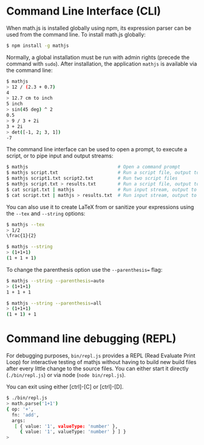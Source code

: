 # Command Line Interface (CLI)

When math.js is installed globally using npm, its expression parser can be used
from the command line. To install math.js globally:

```bash
$ npm install -g mathjs
```

Normally, a global installation must be run with admin rights (precede the
command with `sudo`). After installation, the application `mathjs` is available
via the command line:

```bash
$ mathjs
> 12 / (2.3 + 0.7)
4
> 12.7 cm to inch
5 inch
> sin(45 deg) ^ 2
0.5
> 9 / 3 + 2i
3 + 2i
> det([-1, 2; 3, 1])
-7
```

The command line interface can be used to open a prompt, to execute a script,
or to pipe input and output streams:

```bash
$ mathjs                                 # Open a command prompt
$ mathjs script.txt                      # Run a script file, output to console
$ mathjs script1.txt script2.txt         # Run two script files
$ mathjs script.txt > results.txt        # Run a script file, output to file
$ cat script.txt | mathjs                # Run input stream, output to console
$ cat script.txt | mathjs > results.txt  # Run input stream, output to file
```

You can also use it to create LaTeX from or sanitize your expressions using the
`--tex` and `--string` options:

```bash
$ mathjs --tex
> 1/2
\frac{1}{2}
```

```bash
$ mathjs --string
> (1+1+1)
(1 + 1 + 1)
```

To change the parenthesis option use the `--parenthesis=` flag:

```bash
$ mathjs --string --parenthesis=auto
> (1+1+1)
1 + 1 + 1
```

```bash
$ mathjs --string --parenthesis=all
> (1+1+1)
(1 + 1) + 1
```

# Command line debugging (REPL)

For debugging purposes, `bin/repl.js` provides a REPL (Read Evaluate Print Loop)
for interactive testing of mathjs without having to build new build files after every
little change to the source files. You can either start it directly (`./bin/repl.js`) or
via node (`node bin/repl.js`).

You can exit using either [ctrl]-[C] or [ctrl]-[D].

```bash
$ ./bin/repl.js 
> math.parse('1+1')
{ op: '+',
  fn: 'add',
  args: 
   [ { value: '1', valueType: 'number' },
     { value: '1', valueType: 'number' } ] }
> 
```
